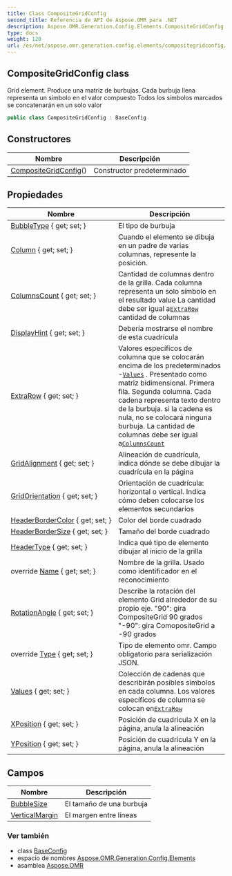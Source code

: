 ```yaml
---
title: Class CompositeGridConfig
second_title: Referencia de API de Aspose.OMR para .NET
description: Aspose.OMR.Generation.Config.Elements.CompositeGridConfig clase. Grid element. Produce una matriz de burbujas. Cada burbuja llena representa un símbolo en el valor compuesto Todos los símbolos marcados se concatenarán en un solo valor
type: docs
weight: 120
url: /es/net/aspose.omr.generation.config.elements/compositegridconfig/
---
```

## CompositeGridConfig class

Grid element. Produce una matriz de burbujas. Cada burbuja llena representa un símbolo en el valor compuesto Todos los símbolos marcados se concatenarán en un solo valor

```csharp
public class CompositeGridConfig : BaseConfig
```

## Constructores

| Nombre | Descripción |
| --- | --- |
| [CompositeGridConfig](compositegridconfig/)() | Constructor predeterminado |

## Propiedades

| Nombre | Descripción |
| --- | --- |
| [BubbleType](../../aspose.omr.generation.config.elements/compositegridconfig/bubbletype/) { get; set; } | El tipo de burbuja |
| [Column](../../aspose.omr.generation.config.elements/compositegridconfig/column/) { get; set; } | Cuando el elemento se dibuja en un padre de varias columnas, represente la posición. |
| [ColumnsCount](../../aspose.omr.generation.config.elements/compositegridconfig/columnscount/) { get; set; } | Cantidad de columnas dentro de la grilla. Cada columna representa un solo símbolo en el resultado value La cantidad debe ser igual a[`ExtraRow`](./extrarow/) cantidad de columnas |
| [DisplayHint](../../aspose.omr.generation.config.elements/compositegridconfig/displayhint/) { get; set; } | Debería mostrarse el nombre de esta cuadrícula |
| [ExtraRow](../../aspose.omr.generation.config.elements/compositegridconfig/extrarow/) { get; set; } | Valores específicos de columna que se colocarán encima de los predeterminados -[`Values`](./values/) . Presentado como matriz bidimensional. Primera fila. Segunda columna. Cada cadena representa texto dentro de la burbuja. si la cadena es nula, no se colocará ninguna burbuja. La cantidad de columnas debe ser igual a[`ColumnsCount`](./columnscount/) |
| [GridAlignment](../../aspose.omr.generation.config.elements/compositegridconfig/gridalignment/) { get; set; } | Alineación de cuadrícula, indica dónde se debe dibujar la cuadrícula en la página |
| [GridOrientation](../../aspose.omr.generation.config.elements/compositegridconfig/gridorientation/) { get; set; } | Orientación de cuadrícula: horizontal o vertical. Indica cómo deben colocarse los elementos secundarios |
| [HeaderBorderColor](../../aspose.omr.generation.config.elements/compositegridconfig/headerbordercolor/) { get; set; } | Color del borde cuadrado |
| [HeaderBorderSize](../../aspose.omr.generation.config.elements/compositegridconfig/headerbordersize/) { get; set; } | Tamaño del borde cuadrado |
| [HeaderType](../../aspose.omr.generation.config.elements/compositegridconfig/headertype/) { get; set; } | Indica qué tipo de elemento dibujar al inicio de la grilla |
| override [Name](../../aspose.omr.generation.config.elements/compositegridconfig/name/) { get; set; } | Nombre de la grilla. Usado como identificador en el reconocimiento |
| [RotationAngle](../../aspose.omr.generation.config.elements/compositegridconfig/rotationangle/) { get; set; } | Describe la rotación del elemento Grid alrededor de su propio eje. "90": gira CompositeGrid 90 grados "-90": gira ComopositeGrid a -90 grados |
| override [Type](../../aspose.omr.generation.config.elements/compositegridconfig/type/) { get; set; } | Tipo de elemento omr. Campo obligatorio para serialización JSON. |
| [Values](../../aspose.omr.generation.config.elements/compositegridconfig/values/) { get; set; } | Colección de cadenas que describirán posibles símbolos en cada columna. Los valores específicos de columna se colocan en[`ExtraRow`](./extrarow/) |
| [XPosition](../../aspose.omr.generation.config.elements/compositegridconfig/xposition/) { get; set; } | Posición de cuadrícula X en la página, anula la alineación |
| [YPosition](../../aspose.omr.generation.config.elements/compositegridconfig/yposition/) { get; set; } | Posición de cuadrícula Y en la página, anula la alineación |

## Campos

| Nombre | Descripción |
| --- | --- |
| [BubbleSize](../../aspose.omr.generation.config.elements/compositegridconfig/bubblesize/) | El tamaño de una burbuja |
| [VerticalMargin](../../aspose.omr.generation.config.elements/compositegridconfig/verticalmargin/) | El margen entre líneas |

### Ver también

* class [BaseConfig](../../aspose.omr.generation.config/baseconfig/)
* espacio de nombres [Aspose.OMR.Generation.Config.Elements](../../aspose.omr.generation.config.elements/)
* asamblea [Aspose.OMR](../../)


